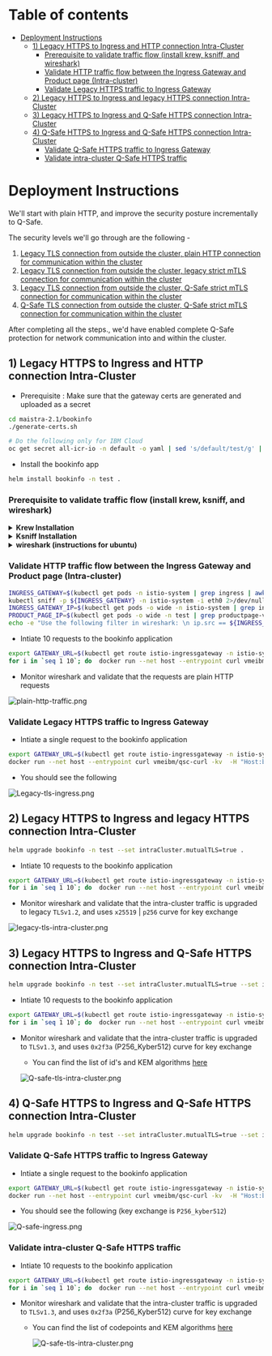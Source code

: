 # Table of contents
- [Deployment Instructions](#deployment-instructions)
  * [1) Legacy HTTPS to Ingress and HTTP connection Intra-Cluster](#1-legacy-https-to-ingress-and-http-connection-intra-cluster)
    + [Prerequisite to validate traffic flow (install krew, ksniff, and wireshark)](#prerequisite-to-validate-traffic-flow-install-krew-ksniff-and-wireshark)
    + [Validate HTTP traffic flow between the Ingress Gateway and Product page (Intra-cluster)](#validate-http-traffic-flow-between-the-ingress-gateway-and-product-page-intra-cluster)
    + [Validate Legacy HTTPS traffic to Ingress Gateway](#validate-legacy-https-traffic-to-ingress-gateway)
  * [2) Legacy HTTPS to Ingress and legacy HTTPS connection Intra-Cluster](#2-legacy-https-to-ingress-and-legacy-https-connection-intra-cluster)
  * [3) Legacy HTTPS to Ingress and Q-Safe HTTPS connection Intra-Cluster](#3-legacy-https-to-ingress-and-q-safe-https-connection-intra-cluster)
  * [4) Q-Safe HTTPS to Ingress and Q-Safe HTTPS connection Intra-Cluster](#4-q-safe-https-to-ingress-and-q-safe-https-connection-intra-cluster)
    + [Validate Q-Safe HTTPS traffic to Ingress Gateway](#validate-q-safe-https-traffic-to-ingress-gateway)
    + [Validate intra-cluster Q-Safe HTTPS traffic](#validate-intra-cluster-q-safe-https-traffic)

# Deployment Instructions
We'll start with plain HTTP, and improve the security posture incrementally to Q-Safe.

The security levels we'll go through are the following -
1. [Legacy TLS connection from outside the cluster, plain HTTP connection for communication within the cluster](#1-legacy-https-to-ingress-and-http-connection-intra-cluster)
2. [Legacy TLS connection from outside the cluster, legacy strict mTLS connection for communication within the cluster](#2-legacy-https-to-ingress-and-legacy-https-connection-intra-cluster)
3. [Legacy TLS connection from outside the cluster, Q-Safe strict mTLS connection for communication within the cluster](#3-legacy-https-to-ingress-and-q-safe-https-connection-intra-cluster)
4. [Q-Safe TLS connection from outside the cluster, Q-Safe strict mTLS connection for communication within the cluster](#4-q-safe-https-to-ingress-and-q-safe-https-connection-intra-cluster)

After completing all the steps., we'd have enabled complete Q-Safe protection for network communication into and within the cluster.

## 1) Legacy HTTPS to Ingress and HTTP connection Intra-Cluster
- Prerequisite : Make sure that the gateway certs are generated and uploaded as a secret 
```bash 
cd maistra-2.1/bookinfo
./generate-certs.sh

# Do the following only for IBM Cloud
oc get secret all-icr-io -n default -o yaml | sed 's/default/test/g' | oc create -n test -f -
```

- Install the bookinfo app
``` bash 
helm install bookinfo -n test .
```

### Prerequisite to validate traffic flow (install krew, ksniff, and wireshark)

<details>
<summary><strong> Krew Installation </strong></summary>
 
  ```
  (
    set -x; cd "$(mktemp -d)" &&
    OS="$(uname | tr '[:upper:]' '[:lower:]')" &&
    ARCH="$(uname -m | sed -e 's/x86_64/amd64/' -e 's/\(arm\)\(64\)\?.*/\1\2/' -e 's/aarch64$/arm64/')" &&
    KREW="krew-${OS}_${ARCH}" &&
    curl -fsSLO "https://github.com/kubernetes-sigs/krew/releases/latest/download/${KREW}.tar.gz" &&
    tar zxvf "${KREW}.tar.gz" &&
    ./"${KREW}" install krew
  )
  
  ```
Follow the instructions during the installation to add `krew` installation directory to your path

</details>
  
<details>
<summary><strong> Ksniff Installation </strong></summary>
  
  ```
  kubectl krew install sniff
  ```
</details>
  
  <details>
<summary><strong> wireshark (instructions for ubuntu) </strong></summary>
  
  ``` 
  sudo add-apt-repository ppa:wireshark-dev/stable
  sudo apt-get update
  sudo apt-get install wireshark
  ```
  - Configure wireshark to sniff without root
  ```
  sudo dpkg-reconfigure wireshark-common
  sudo chmod +x /usr/bin/dumpcap
  ```
</details>

### Validate HTTP traffic flow between the Ingress Gateway and Product page (Intra-cluster)
``` bash
INGRESS_GATEWAY=$(kubectl get pods -n istio-system | grep ingress | awk '{print $1}')
kubectl sniff -p ${INGRESS_GATEWAY} -n istio-system -i eth0 2>/dev/null &
INGRESS_GATEWAY_IP=$(kubectl get pods -o wide -n istio-system | grep ingress | awk '{print $6}')
PRODUCT_PAGE_IP=$(kubectl get pods -o wide -n test | grep productpage-v1 | awk '{print $6}')
echo -e "Use the following filter in wireshark: \n ip.src == ${INGRESS_GATEWAY_IP} and ip.dst == ${PRODUCT_PAGE_IP} \n"
```

- Intiate 10 requests to the bookinfo application
``` bash 
export GATEWAY_URL=$(kubectl get route istio-ingressgateway -n istio-system -o=jsonpath="{.spec.host}")
for i in `seq 1 10`; do  docker run --net host --entrypoint curl vmeibm/qsc-curl -kv  -H "Host:bookinfo.test" --connect-to "bookinfo.test:443:${GATEWAY_URL}"  "https://bookinfo.test:443/productpage" ; done
```
- Monitor wireshark and validate that the requests are plain HTTP requests

![plain-http-traffic.png](..%2Fimages%2Fplain-http-traffic.png)

### Validate Legacy HTTPS traffic to Ingress Gateway
- Intiate a single request to the bookinfo application
``` bash 
export GATEWAY_URL=$(kubectl get route istio-ingressgateway -n istio-system -o=jsonpath="{.spec.host}")
docker run --net host --entrypoint curl vmeibm/qsc-curl -kv  -H "Host:bookinfo.test" --connect-to "bookinfo.test:443:${GATEWAY_URL}"  "https://bookinfo.test:443/productpage"
```
- You should see the following 

![Legacy-tls-ingress.png](..%2Fimages%2FLegacy-tls-ingress.png)

## 2) Legacy HTTPS to Ingress and legacy HTTPS connection Intra-Cluster
``` bash 
helm upgrade bookinfo -n test --set intraCluster.mutualTLS=true .
```

- Intiate 10 requests to the bookinfo application
``` bash 
export GATEWAY_URL=$(kubectl get route istio-ingressgateway -n istio-system -o=jsonpath="{.spec.host}")
for i in `seq 1 10`; do  docker run --net host --entrypoint curl vmeibm/qsc-curl -kv  -H "Host:bookinfo.test" --connect-to "bookinfo.test:443:${GATEWAY_URL}"  "https://bookinfo.test:443/productpage" ; done
```
- Monitor wireshark and validate that the intra-cluster traffic is upgraded to legacy `TLSv1.2`, and uses `x25519` | `p256` curve for key exchange

![legacy-tls-intra-cluster.png](..%2Fimages%2Flegacy-tls-intra-cluster.png)

## 3) Legacy HTTPS to Ingress and Q-Safe HTTPS connection Intra-Cluster
``` bash 
helm upgrade bookinfo -n test --set intraCluster.mutualTLS=true --set intraCluster.qsc.enabled=true .
```

- Intiate 10 requests to the bookinfo application
``` bash 
export GATEWAY_URL=$(kubectl get route istio-ingressgateway -n istio-system -o=jsonpath="{.spec.host}")
for i in `seq 1 10`; do  docker run --net host --entrypoint curl vmeibm/qsc-curl -kv  -H "Host:bookinfo.test" --connect-to "bookinfo.test:443:${GATEWAY_URL}"  "https://bookinfo.test:443/productpage" ; done
```
- Monitor wireshark and validate that the intra-cluster traffic is upgraded to `TLSv1.3`, and uses `0x2f3a` (P256_Kyber512) curve for key exchange
  - You can find the list of id's and KEM algorithms [here](https://github.com/open-quantum-safe/openssl/blob/OQS-OpenSSL_1_1_1-stable/oqs-template/oqs-kem-info.md)

  ![Q-safe-tls-intra-cluster.png](..%2Fimages%2FQ-safe-tls-intra-cluster.png)
  
## 4) Q-Safe HTTPS to Ingress and Q-Safe HTTPS connection Intra-Cluster
``` bash 
helm upgrade bookinfo -n test --set intraCluster.mutualTLS=true --set intraCluster.qsc.enabled=true --set ingress.qsc.enabled=true .
```

### Validate Q-Safe HTTPS traffic to Ingress Gateway
- Intiate a single request to the bookinfo application
``` bash 
export GATEWAY_URL=$(kubectl get route istio-ingressgateway -n istio-system -o=jsonpath="{.spec.host}")
docker run --net host --entrypoint curl vmeibm/qsc-curl -kv  -H "Host:bookinfo.test" --connect-to "bookinfo.test:443:${GATEWAY_URL}"  "https://bookinfo.test:443/productpage"
```
- You should see the following (key exchange is `P256_kyber512`)

![Q-safe-ingress.png](..%2Fimages%2FQ-safe-ingress.png)

### Validate intra-cluster Q-Safe HTTPS traffic
- Intiate 10 requests to the bookinfo application
``` bash 
export GATEWAY_URL=$(kubectl get route istio-ingressgateway -n istio-system -o=jsonpath="{.spec.host}")
for i in `seq 1 10`; do  docker run --net host --entrypoint curl vmeibm/qsc-curl -kv  -H "Host:bookinfo.test" --connect-to "bookinfo.test:443:${GATEWAY_URL}"  "https://bookinfo.test:443/productpage" ; done
```
- Monitor wireshark and validate that the intra-cluster traffic is upgraded to `TLSv1.3`, and uses `0x2f3a` (P256_Kyber512) curve for key exchange
  - You can find the list of codepoints and KEM algorithms [here](https://github.com/open-quantum-safe/openssl/blob/OQS-OpenSSL_1_1_1-stable/oqs-template/oqs-kem-info.md)

    ![Q-safe-tls-intra-cluster.png](..%2Fimages%2FQ-safe-tls-intra-cluster.png)
